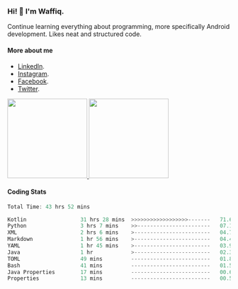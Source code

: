 ### Hi! 👋 I'm Waffiq.

Continue learning everything about programming, more specifically Android development. Likes neat and structured code.

#### More about me 
- [LinkedIn](https://www.linkedin.com/in/waffiqaziz/).
- [Instagram](https://www.instagram.com/waffiqaziz/).
- [Facebook](https://web.facebook.com/WaffiqAziz/).
- [Twitter](https://twitter.com/AzizWaffiq).

<p align="left">
<a href="https://github.com/waffiqaziz">
  <img height="180em" src="https://github-readme-stats-eight-theta.vercel.app/api?username=waffiqaziz&show_icons=true&theme=algolia&include_all_commits=true&count_private=true"/>
  <img height="180em" src="https://github-readme-stats-eight-theta.vercel.app/api/top-langs/?username=waffiqaziz&layout=compact&langs_count=8&theme=algolia"/>
</a>
</p>

#### Coding Stats
<!--START_SECTION:waka-->

```rust
Total Time: 43 hrs 52 mins

Kotlin                 31 hrs 28 mins  >>>>>>>>>>>>>>>>>>-------   71.64 %
Python                 3 hrs 7 mins    >>-----------------------   07.10 %
XML                    2 hrs 6 mins    >------------------------   04.79 %
Markdown               1 hr 56 mins    >------------------------   04.40 %
YAML                   1 hr 45 mins    >------------------------   03.98 %
Java                   1 hr            >------------------------   02.30 %
TOML                   49 mins         -------------------------   01.87 %
Bash                   41 mins         -------------------------   01.56 %
Java Properties        17 mins         -------------------------   00.67 %
Properties             13 mins         -------------------------   00.50 %
```

<!--END_SECTION:waka-->
